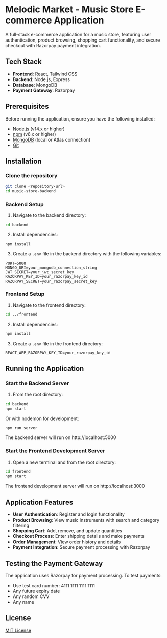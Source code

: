 # Melodic Market - Music Store E-commerce Application

A full-stack e-commerce application for a music store, featuring user authentication, product browsing, shopping cart functionality, and secure checkout with Razorpay payment integration.

## Tech Stack

- **Frontend**: React, Tailwind CSS
- **Backend**: Node.js, Express
- **Database**: MongoDB
- **Payment Gateway**: Razorpay

## Prerequisites

Before running the application, ensure you have the following installed:

- [Node.js](https://nodejs.org/) (v14.x or higher)
- [npm](https://www.npmjs.com/) (v6.x or higher)
- [MongoDB](https://www.mongodb.com/) (local or Atlas connection)
- [Git](https://git-scm.com/)

## Installation

### Clone the repository

```bash
git clone <repository-url>
cd music-store-backend
```

### Backend Setup

1. Navigate to the backend directory:
```bash
cd backend
```

2. Install dependencies:
```bash
npm install
```

3. Create a `.env` file in the backend directory with the following variables:
```
PORT=5000
MONGO_URI=your_mongodb_connection_string
JWT_SECRET=your_jwt_secret_key
RAZORPAY_KEY_ID=your_razorpay_key_id
RAZORPAY_SECRET=your_razorpay_secret_key
```

### Frontend Setup

1. Navigate to the frontend directory:
```bash
cd ../frontend
```

2. Install dependencies:
```bash
npm install
```

3. Create a `.env` file in the frontend directory:
```
REACT_APP_RAZORPAY_KEY_ID=your_razorpay_key_id
```

## Running the Application

### Start the Backend Server

1. From the root directory:
```bash
cd backend
npm start
```
Or with nodemon for development:
```bash
npm run server
```
The backend server will run on http://localhost:5000

### Start the Frontend Development Server

1. Open a new terminal and from the root directory:
```bash
cd frontend
npm start
```
The frontend development server will run on http://localhost:3000

## Application Features

- **User Authentication**: Register and login functionality
- **Product Browsing**: View music instruments with search and category filtering
- **Shopping Cart**: Add, remove, and update quantities
- **Checkout Process**: Enter shipping details and make payments
- **Order Management**: View order history and details
- **Payment Integration**: Secure payment processing with Razorpay

## Testing the Payment Gateway

The application uses Razorpay for payment processing. To test payments:

- Use test card number: 4111 1111 1111 1111
- Any future expiry date
- Any random CVV
- Any name

## License

[MIT License](LICENSE)
